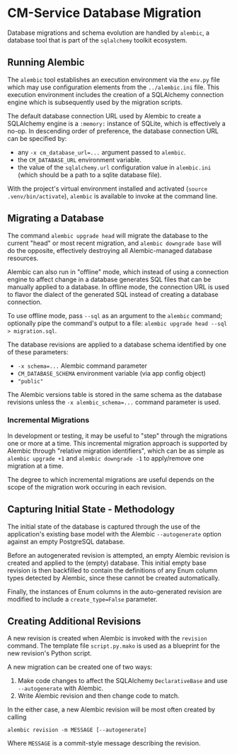 # CM-Service Database Migration

Database migrations and schema evolution are handled by `alembic`, a database tool
that is part of the `sqlalchemy` toolkit ecosystem.

## Running Alembic

The `alembic` tool establishes an execution environment via the `env.py` file which
may use configuration elements from the `../alembic.ini` file. This execution
environment includes the creation of a SQLAlchemy connection engine which is subsequently
used by the migration scripts.

The default database connection URL used by Alembic to create a SQLAlchemy engine is
a `:memory:` instance of SQLite, which is effectively a no-op. In descending order
of preference, the database connection URL can be specified by:

- any `-x cm_database_url=...` argument passed to `alembic`.
- the `CM_DATABASE_URL` environment variable.
- the value of the `sqlalchemy.url` configuration value in `alembic.ini` (which should
  be a path to a sqlite database file).

With the project's virtual environment installed and activated (`source .venv/bin/activate`),
`alembic` is available to invoke at the command line.

## Migrating a Database

The command `alembic upgrade head` will migrate the database to the current "head" or
most recent migration, and `alembic downgrade base` will do the opposite, effectively
destroying all Alembic-managed database resources.

Alembic can also run in "offline" mode, which instead of using a connection engine to
affect change in a database generates SQL files that can be manually applied to a database.
In offline mode, the connection URL is used to flavor the dialect of the generated SQL
instead of creating a database connection.

To use offline mode, pass `--sql` as an argument to the `alembic` command; optionally
pipe the command's output to a file: `alembic upgrade head --sql > migration.sql`.

The database revisions are applied to a database schema identified by one of these
parameters:

- `-x schema=...` Alembic command parameter
- `CM_DATABASE_SCHEMA` environment variable (via app config object)
- `"public"`

The Alembic versions table is stored in the same schema as the database revisions
unless the `-x alembic_schema=...` command parameter is used.

### Incremental Migrations

In development or testing, it may be useful to "step" through the migrations one or more at
a time. This incremental migration approach is supported by Alembic through "relative
migration identifiers", which can be as simple as `alembic upgrade +1` and `alembic downgrade -1`
to apply/remove one migration at a time.

The degree to which incremental migrations are useful depends on the scope of the migration
work occuring in each revision.

## Capturing Initial State - Methodology

The initial state of the database is captured through the use of the application's
existing base model with the Alembic `--autogenerate` option against an empty PostgreSQL
database.

Before an autogenerated revision is attempted, an empty Alembic revision is created and applied
to the (empty) database. This initial empty base revision is then backfilled to contain
the definitions of any Enum column types detected by Alembic, since these cannot be created
automatically.

Finally, the instances of Enum columns in the auto-generated revision are modified to
include a `create_type=False` parameter.

## Creating Additional Revisions

A new revision is created when Alembic is invoked with the `revision` command. The
template file `script.py.mako` is used as a blueprint for the new revision's Python
script.

A new migration can be created one of two ways:

1. Make code changes to affect the SQLAlchemy `DeclarativeBase` and use `--autogenerate`
   with Alembic.
2. Write Alembic revision and then change code to match.

In the either case, a new Alembic revision will be most often created by calling

```
alembic revision -m MESSAGE [--autogenerate]
```

Where `MESSAGE` is a commit-style message describing the revision.
